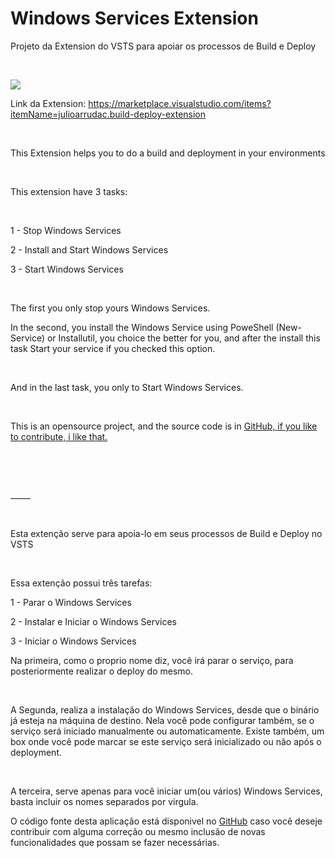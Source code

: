 Windows Services Extension
==========================

Projeto da Extension do VSTS para apoiar os processos de Build e Deploy

 

![](https://tfsjulio.visualstudio.com/_apis/public/build/definitions/b563d93c-863b-4a3a-b488-aee31d85e2fa/30/badge)

Link da Extension:
<https://marketplace.visualstudio.com/items?itemName=julioarrudac.build-deploy-extension>

 

This Extension helps you to do a build and deployment in your environments

 

This extension have 3 tasks:

 

1 - Stop Windows Services

2 - Install and Start Windows Services

3 - Start Windows Services

 

The first you only stop yours Windows Services.

In the second, you install the Windows Service using PoweShell (New-Service) or
Installutil, you choice the better for you, and after the install this task
Start your service if you checked this option.

 

And in the last task, you only to Start Windows Services.

 

This is an opensource project, and the source code is in [GitHub, if you like to
contribute, i like
that.](https://github.com/julioarruda/WindowsServicesExtension)

 

 

\____\_

 

Esta extenção serve para apoia-lo em seus processos de Build e Deploy no VSTS

 

Essa extenção possui três tarefas:

1 - Parar o Windows Services

2 - Instalar e Iniciar o Windows Services

3 - Iniciar o Windows Services

Na primeira, como o proprio nome diz, você irá parar o serviço, para
posteriormente realizar o deploy do mesmo.

 

A Segunda, realiza a instalação do Windows Services, desde que o binário já
esteja na máquina de destino. Nela você pode configurar também, se o serviço
será iniciado manualmente ou automaticamente. Existe também, um box onde você
pode marcar se este serviço será inicializado ou não após o deployment.

 

A terceira, serve apenas para você iniciar um(ou vários) Windows Services, basta
incluir os nomes separados por virgula.

O código fonte desta aplicação está disponivel no
[GitHub](https://github.com/julioarruda/WindowsServicesExtension) caso você
deseje contribuir com alguma correção ou mesmo inclusão de novas funcionalidades
que possam se fazer necessárias.

 
